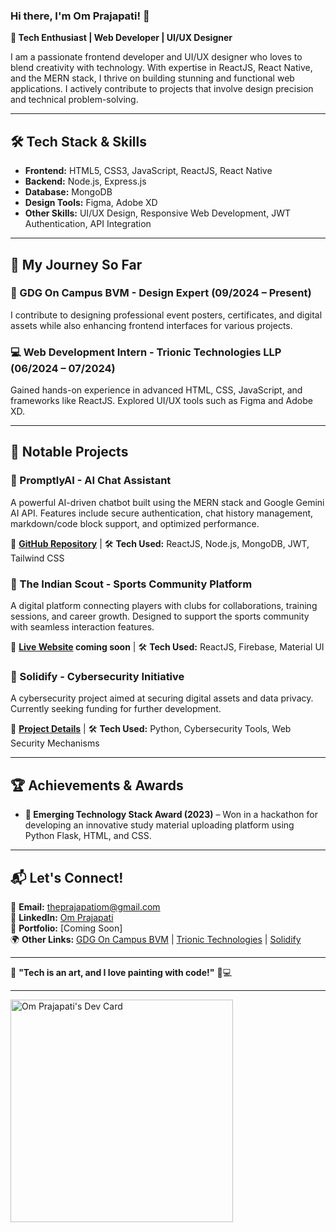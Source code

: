 ### Hi there, I'm Om Prajapati! 👋

**🚀 Tech Enthusiast | Web Developer | UI/UX Designer**

I am a passionate frontend developer and UI/UX designer who loves to blend creativity with technology. With expertise in ReactJS, React Native, and the MERN stack, I thrive on building stunning and functional web applications. I actively contribute to projects that involve design precision and technical problem-solving.

---

## 🛠 Tech Stack & Skills

- **Frontend:** HTML5, CSS3, JavaScript, ReactJS, React Native
- **Backend:** Node.js, Express.js
- **Database:** MongoDB
- **Design Tools:** Figma, Adobe XD
- **Other Skills:** UI/UX Design, Responsive Web Development, JWT Authentication, API Integration

---

## 🎯 My Journey So Far

### 🌟 GDG On Campus BVM - Design Expert (09/2024 – Present)
I contribute to designing professional event posters, certificates, and digital assets while also enhancing frontend interfaces for various projects.

### 💻 Web Development Intern - Trionic Technologies LLP (06/2024 – 07/2024)
Gained hands-on experience in advanced HTML, CSS, JavaScript, and frameworks like ReactJS. Explored UI/UX tools such as Figma and Adobe XD.

---

## 🚀 Notable Projects

### 🔹 PromptlyAI - AI Chat Assistant
A powerful AI-driven chatbot built using the MERN stack and Google Gemini AI API. Features include secure authentication, chat history management, markdown/code block support, and optimized performance.

🔗 **[GitHub Repository](https://github.com/TheOmPrajapati/Promptly-Ai)** | 🛠 **Tech Used:** ReactJS, Node.js, MongoDB, JWT, Tailwind CSS

### 🔹 The Indian Scout - Sports Community Platform
A digital platform connecting players with clubs for collaborations, training sessions, and career growth. Designed to support the sports community with seamless interaction features.

🔗 **[Live Website](#) coming soon** | 🛠 **Tech Used:** ReactJS, Firebase, Material UI

### 🔹 Solidify - Cybersecurity Initiative
A cybersecurity project aimed at securing digital assets and data privacy. Currently seeking funding for further development.

🔗 **[Project Details](https://solidify.in)** | 🛠 **Tech Used:** Python, Cybersecurity Tools, Web Security Mechanisms

---

## 🏆 Achievements & Awards

- **🏅 Emerging Technology Stack Award (2023)** – Won in a hackathon for developing an innovative study material uploading platform using Python Flask, HTML, and CSS.

---

## 📬 Let's Connect!

📩 **Email:** [theprajapatiom@gmail.com](mailto:theprajapatiom@gmail.com)  
💼 **LinkedIn:** [Om Prajapati](https://www.linkedin.com/in/om-prajapati-969733266/)  
🚀 **Portfolio:** [Coming Soon]  
🌍 **Other Links:** [GDG On Campus BVM](https://gdg-on-campus-bvm.vercel.app/) | [Trionic Technologies](https://trionic.co.in/) | [Solidify](https://solidify.in/)

---

🌟 **"Tech is an art, and I love painting with code!"** 🎨💻

---

<a href="https://app.daily.dev/om_prajapati"><img src="https://api.daily.dev/devcards/v2/r8sHtV5vPOMWIIaDZPqEx.png?type=default&r=uqr" width="356" alt="Om Prajapati's Dev Card"/></a>

